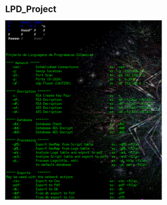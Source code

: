 # LPD_Project
![alt text](https://raw.githubusercontent.com/Zeaphyrux/LPD_Project/master/aux/images/screenshot.png)

